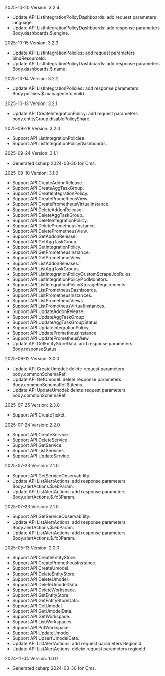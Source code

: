 2025-10-20 Version: 3.2.4
- Update API ListIntegrationPolicyDashboards: add request parameters language.
- Update API ListIntegrationPolicyDashboards: add response parameters Body.dashboards.$.engine.


2025-10-15 Version: 3.2.3
- Update API ListIntegrationPolicies: add request parameters bindResourceId.
- Update API ListIntegrationPolicyDashboards: add response parameters Body.dashboards.$.name.


2025-10-14 Version: 3.2.2
- Update API ListIntegrationPolicies: add response parameters Body.policies.$.managedInfo.eniId.


2025-10-13 Version: 3.2.1
- Update API CreateIntegrationPolicy: add request parameters body.entityGroup.disablePolicyShare.


2025-09-28 Version: 3.2.0
- Support API ListIntegrationPolicies.
- Support API ListIntegrationPolicyDashboards.


2025-09-24 Version: 3.1.1
- Generated csharp 2024-03-30 for Cms.

2025-09-10 Version: 3.1.0
- Support API CreateAddonRelease.
- Support API CreateAggTaskGroup.
- Support API CreateIntegrationPolicy.
- Support API CreatePrometheusView.
- Support API CreatePrometheusVirtualInstance.
- Support API DeleteAddonRelease.
- Support API DeleteAggTaskGroup.
- Support API DeleteIntegrationPolicy.
- Support API DeletePrometheusInstance.
- Support API DeletePrometheusView.
- Support API GetAddonRelease.
- Support API GetAggTaskGroup.
- Support API GetIntegrationPolicy.
- Support API GetPrometheusInstance.
- Support API GetPrometheusView.
- Support API ListAddonReleases.
- Support API ListAggTaskGroups.
- Support API ListIntegrationPolicyCustomScrapeJobRules.
- Support API ListIntegrationPolicyPodMonitors.
- Support API ListIntegrationPolicyStorageRequirements.
- Support API ListPrometheusDashboards.
- Support API ListPrometheusInstances.
- Support API ListPrometheusViews.
- Support API ListPrometheusVirtualInstances.
- Support API UpdateAddonRelease.
- Support API UpdateAggTaskGroup.
- Support API UpdateAggTaskGroupStatus.
- Support API UpdateIntegrationPolicy.
- Support API UpdatePrometheusInstance.
- Support API UpdatePrometheusView.
- Update API GetEntityStoreData: add response parameters Body.responseStatus.


2025-08-12 Version: 3.0.0
- Update API CreateUmodel: delete request parameters body.commonSchemaRef.
- Update API GetUmodel: delete response parameters Body.commonSchemaRef.$.items.
- Update API UpdateUmodel: delete request parameters body.commonSchemaRef.


2025-07-25 Version: 2.3.0
- Support API CreateTicket.


2025-07-24 Version: 2.2.0
- Support API CreateService.
- Support API DeleteService.
- Support API GetService.
- Support API ListServices.
- Support API UpdateService.


2025-07-23 Version: 2.1.0
- Support API GetServiceObservability.
- Update API ListAlertActions: add response parameters Body.alertActions.$.ebParam.
- Update API ListAlertActions: add response parameters Body.alertActions.$.fc3Param.


2025-07-23 Version: 2.1.0
- Support API GetServiceObservability.
- Update API ListAlertActions: add response parameters Body.alertActions.$.ebParam.
- Update API ListAlertActions: add response parameters Body.alertActions.$.fc3Param.


2025-05-13 Version: 2.0.0
- Support API CreateEntityStore.
- Support API CreatePrometheusInstance.
- Support API CreateUmodel.
- Support API DeleteEntityStore.
- Support API DeleteUmodel.
- Support API DeleteUmodelData.
- Support API DeleteWorkspace.
- Support API GetEntityStore.
- Support API GetEntityStoreData.
- Support API GetUmodel.
- Support API GetUmodelData.
- Support API GetWorkspace.
- Support API ListWorkspaces.
- Support API PutWorkspace.
- Support API UpdateUmodel.
- Support API UpsertUmodelData.
- Update API ListAlertActions: add request parameters RegionId.
- Update API ListAlertActions: delete request parameters regionId.


2024-11-04 Version: 1.0.0
- Generated csharp 2024-03-30 for Cms.

